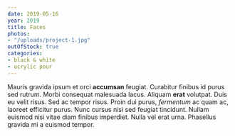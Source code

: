 ```yaml
---
date: 2019-05-16
year: 2019
title: Faces
photos:
- "/uploads/project-1.jpg"
outOfStock: true
categories:
- black & white
- acrylic pour
---
```

Mauris gravida ipsum et orci **accumsan** feugiat. Curabitur finibus id purus sed rutrum. Morbi consequat malesuada lacus. Aliquam **erat** volutpat. Duis eu velit risus. Sed ac tempor risus. Proin dui purus, *fermentum* ac quam ac, laoreet efficitur purus. Nunc cursus nisi sed feugiat tincidunt. Nullam euismod nisi vitae diam finibus imperdiet. Nulla vel erat urna. Phasellus gravida mi a euismod tempor.